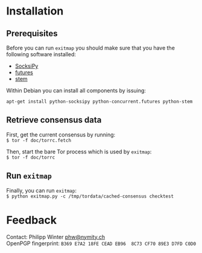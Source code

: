 Installation
============

Prerequisites
-------------

Before you can run `exitmap` you should make sure that you have the
following software installed:

* [SocksiPy][]
* [futures][]
* [stem][]

Within Debian you can install all components by issuing:

    apt-get install python-socksipy python-concurrent.futures python-stem

Retrieve consensus data
-----------------------

First, get the current consensus by running:  
`$ tor -f doc/torrc.fetch`

Then, start the bare Tor process which is used by `exitmap`:  
`$ tor -f doc/torrc`

Run `exitmap`
-------------

Finally, you can run `exitmap`:  
`$ python exitmap.py -c /tmp/tordata/cached-consensus checktest`

[SocksiPy]: https://pypi.python.org/pypi/SocksiPy

[futures]: https://pypi.python.org/pypi/futures/2.1.5

[stem]: https://stem.torproject.org/




Feedback
========

Contact: Philipp Winter <phw@nymity.ch>  
OpenPGP fingerprint: `B369 E7A2 18FE CEAD EB96  8C73 CF70 89E3 D7FD C0D0`

